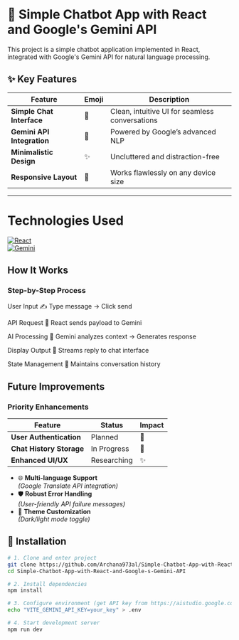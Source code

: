 # 🤖 Simple Chatbot App with React and Google's Gemini API

This project is a simple chatbot application implemented in React, integrated with Google's Gemini API for natural language processing.


## ✨ Key Features

| Feature                  | Emoji | Description                          |
|--------------------------|-------|--------------------------------------|
| **Simple Chat Interface**  | 💬    | Clean, intuitive UI for seamless conversations |
| **Gemini API Integration** | 🧠    | Powered by Google’s advanced NLP      |
| **Minimalistic Design**    | ✨    | Uncluttered and distraction-free     |
| **Responsive Layout**      | 📱    | Works flawlessly on any device size   |

---


# Technologies Used
[![React](https://img.shields.io/badge/-React-61DAFB?logo=react)]()  
[![Gemini](https://img.shields.io/badge/-Gemini-4285F4?logo=google)]()

## How It Works
### Step-by-Step Process
User Input
✍️ Type message → Click send

API Request
🔄 React sends payload to Gemini

AI Processing
🧠 Gemini analyzes context → Generates response

Display Output
💬 Streams reply to chat interface

State Management
📝 Maintains conversation history

## Future Improvements
### Priority Enhancements
| Feature                  | Status      | Impact |
|--------------------------|-------------|--------|
| **User Authentication**  | Planned     | 🔐     |
| **Chat History Storage** | In Progress | 💾     |
| **Enhanced UI/UX**       | Researching | ✨     |

- 🌐 **Multi-language Support**  
  *(Google Translate API integration)*  
- 🛡️ **Robust Error Handling**  
  *(User-friendly API failure messages)*  
- 🎨 **Theme Customization**  
  *(Dark/light mode toggle)*
## 🚀 Installation
```bash
# 1. Clone and enter project
git clone https://github.com/Archana973al/Simple-Chatbot-App-with-React-and-Google-s-Gemini-API.git
cd Simple-Chatbot-App-with-React-and-Google-s-Gemini-API

# 2. Install dependencies
npm install

# 3. Configure environment (get API key from https://aistudio.google.com/)
echo "VITE_GEMINI_API_KEY=your_key" > .env

# 4. Start development server
npm run dev
